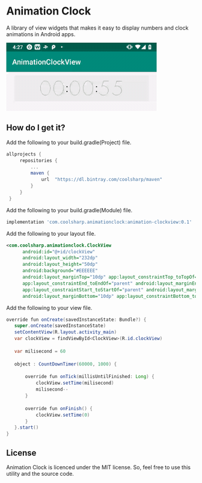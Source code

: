 
# Animation Clock
A library of view widgets that makes it easy to display numbers and clock animations in Android apps.


![Screenshot](device-2018-12-26-162804.2018-12-26%2016_32_10.gif)


## How do I get it?
Add the following to your build.gradle(Project) file.
```groovy
allprojects {	
     repositories {	
         ...	
         maven {	
             url  "https://dl.bintray.com/coolsharp/maven"	
         }	
     }	
 }
```

Add the following to your build.gradle(Module) file.
```groovy
implementation 'com.coolsharp.animationclock:animation-clockview:0.1'
```

Add the following to your layout file.
```xml
<com.coolsharp.animationclock.ClockView
      android:id="@+id/clockView"
      android:layout_width="232dp"
      android:layout_height="50dp"
      android:background="#EEEEEE"
      android:layout_marginTop="10dp" app:layout_constraintTop_toTopOf="parent"
      app:layout_constraintEnd_toEndOf="parent" android:layout_marginEnd="8dp"
      app:layout_constraintStart_toStartOf="parent" android:layout_marginStart="8dp"
      android:layout_marginBottom="10dp" app:layout_constraintBottom_toBottomOf="parent"/>
```

Add the following to your view file.
```java
override fun onCreate(savedInstanceState: Bundle?) {
   super.onCreate(savedInstanceState)
   setContentView(R.layout.activity_main)
   var clockView = findViewById<ClockView>(R.id.clockView)

   var milisecond = 60

   object : CountDownTimer(60000, 1000) {

       override fun onTick(millisUntilFinished: Long) {
           clockView.setTime(milisecond)
           milisecond--
       }

       override fun onFinish() {
           clockView.setTime(0)
       }
   }.start()
}
```

## License
Animation Clock is licenced under the MIT license. So, feel free to use this utility and the source code.
